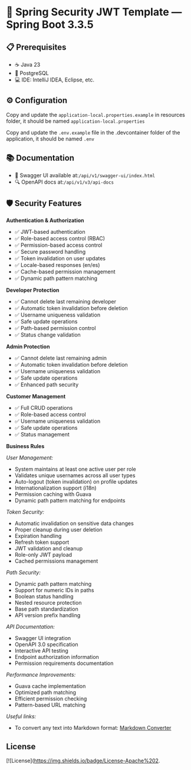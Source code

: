 # 🔐 Spring Security JWT Template — Spring Boot 3.3.5

## 📋 Prerequisites

- ☕ Java 23
- 🐘 PostgreSQL
- 💻 IDE: IntelliJ IDEA, Eclipse, etc.

## ⚙️ Configuration

Copy and update the `application-local.properties.example` in resources folder, it should be named `application-local.properties`

Copy and update the `.env.example` file in the .devcontainer folder of the application, it should be named `.env`

📚 Documentation
----------------

- 📖 Swagger UI available at:`/api/v1/swagger-ui/index.html`
- 🔍 OpenAPI docs at:`/api/v1/v3/api-docs`

🛡️ Security Features
---------------------

**Authentication & Authorization**

- ✅ JWT-based authentication
- ✅ Role-based access control (RBAC)
- ✅ Permission-based access control
- ✅ Secure password handling
- ✅ Token invalidation on user updates
- ✅ Locale-based responses (en/es)
- ✅ Cache-based permission management
- ✅ Dynamic path pattern matching

**Developer Protection**

- ✅ Cannot delete last remaining developer
- ✅ Automatic token invalidation before deletion
- ✅ Username uniqueness validation
- ✅ Safe update operations
- ✅ Path-based permission control
- ✅ Status change validation

**Admin Protection**

- ✅ Cannot delete last remaining admin
- ✅ Automatic token invalidation before deletion
- ✅ Username uniqueness validation
- ✅ Safe update operations
- ✅ Enhanced path security

**Customer Management**

- ✅ Full CRUD operations
- ✅ Role-based access control
- ✅ Username uniqueness validation
- ✅ Safe update operations
- ✅ Status management

**Business Rules**

*User Management:*

- System maintains at least one active user per role
- Validates unique usernames across all user types
- Auto-logout (token invalidation) on profile updates
- Internationalization support (i18n)
- Permission caching with Guava
- Dynamic path pattern matching for endpoints

*Token Security:*

- Automatic invalidation on sensitive data changes
- Proper cleanup during user deletion
- Expiration handling
- Refresh token support
- JWT validation and cleanup
- Role-only JWT payload
- Cached permissions management

*Path Security:*

- Dynamic path pattern matching
- Support for numeric IDs in paths
- Boolean status handling
- Nested resource protection
- Base path standardization
- API version prefix handling

*API Documentation:*

- Swagger UI integration
- OpenAPI 3.0 specification
- Interactive API testing
- Endpoint authorization information
- Permission requirements documentation

*Performance Improvements:*

- Guava cache implementation
- Optimized path matching
- Efficient permission checking
- Pattern-based URL matching

*Useful links:*

- To convert any text into Markdown format: [Markdown Converter](https://euangoddard.github.io/clipboard2markdown/)

## License

[![License](https://img.shields.io/badge/License-Apache%202.